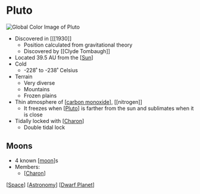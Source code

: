 # Pluto

![Global Color Image of Pluto](/assets/second-brain/2020-11-30-12-39-25.png)

- Discovered in [[[1930]]
  - Position calculated from gravitational theory
  - Discovered by [[Clyde Tombaugh]]
- Located 39.5 AU from the [[Sun]]
- Cold
  - -228˚ to -238˚ Celsius
- Terrain
  - Very diverse
  - Mountains
  - Frozen plains
- Thin atmosphere of [[carbon monoxide]], [[nitrogen]]
  - It freezes when [[Pluto]] is farther from the sun and sublimates when it is close
- Tidally locked with [[Charon]]
  - Double tidal lock

## Moons

- 4 known [[moon]]s
- Members:
  - [[Charon]]

[[Space]] [[Astronomy]] [[Dwarf Planet]]

[//begin]: # "Autogenerated link references for markdown compatibility"
[Sun]: sun "Sun"
[carbon monoxide]: carbon-monoxide "Carbon Monoxide"
[Pluto]: pluto "Pluto"
[Charon]: charon "Charon"
[moon]: moon "Moon"
[Charon]: charon "Charon"
[Space]: space "Space"
[Astronomy]: astronomy "Astronomy"
[Dwarf Planet]: dwarf-planet "Dwarf Planet"
[//end]: # "Autogenerated link references"
